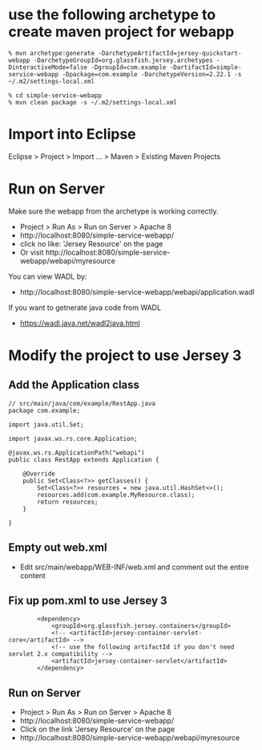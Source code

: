 # use the following archetype to create maven project for webapp

```
% mvn archetype:generate -DarchetypeArtifactId=jersey-quickstart-webapp -DarchetypeGroupId=org.glassfish.jersey.archetypes -DinteractiveMode=false -DgroupId=com.example -DartifactId=simple-service-webapp -Dpackage=com.example -DarchetypeVersion=2.22.1 -s ~/.m2/settings-local.xml

% cd simple-service-webapp
% mvn clean package -s ~/.m2/settings-local.xml
```
# Import into Eclipse
Eclipse > Project > Import ... > Maven > Existing Maven Projects

# Run on Server

Make sure the webapp from the archetype is working correctly.

* Project > Run As > Run on Server > Apache 8
* http://localhost:8080/simple-service-webapp/
* click no like: 'Jersey Resource' on the page
* Or visit http://localhost:8080/simple-service-webapp/webapi/myresource

You can view WADL by:
* http://localhost:8080/simple-service-webapp/webapi/application.wadl

If you want to getnerate java code from WADL
* https://wadl.java.net/wadl2java.html

# Modify the project to use Jersey 3

## Add the Application class

```
// src/main/java/com/example/RestApp.java
package com.example;

import java.util.Set;

import javax.ws.rs.core.Application;

@javax.ws.rs.ApplicationPath("webapi")
public class RestApp extends Application {
	
	@Override
	public Set<Class<?>> getClasses() {
		Set<Class<?>> resources = new java.util.HashSet<>();
		resources.add(com.example.MyResource.class);
		return resources;
	}

}
```


## Empty out web.xml
* Edit src/main/webapp/WEB-INF/web.xml and comment out the entire content

## Fix up pom.xml to use Jersey 3
```
        <dependency>
            <groupId>org.glassfish.jersey.containers</groupId>
            <!-- <artifactId>jersey-container-servlet-core</artifactId> -->
            <!-- use the following artifactId if you don't need servlet 2.x compatibility -->
            <artifactId>jersey-container-servlet</artifactId>
        </dependency>
```


## Run on Server
* Project > Run As > Run on Server > Apache 8
* http://localhost:8080/simple-service-webapp/
* Click on the link 'Jersey Resource' on the page
* http://localhost:8080/simple-service-webapp/webapi/myresource
